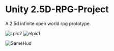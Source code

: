 # Unity 2.5D-RPG-Project
A 2.5d infinite open world rpg prototype. 

![Lpic2](https://user-images.githubusercontent.com/80863542/125507269-a8fcc5b9-0d6a-4586-82f3-25003c6b13a4.png)
![elpic1](https://user-images.githubusercontent.com/80863542/125507274-fe3ba72f-9962-46e9-bb2d-761d9a67f3f0.png)

![GameHud](https://user-images.githubusercontent.com/80863542/143786550-50a429e5-5e1f-4834-b2d1-caeb547a60db.png)
